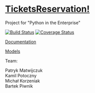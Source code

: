 # [TicketsReservation!](https://ticketsreservation.herokuapp.com/)

Project for "Python in the Enterprise"

[![Build Status](https://travis-ci.org/JanuszePythona/TicketsReservation.svg?branch=master)](https://travis-ci.org/JanuszePythona/TicketsReservation)
[![Coverage Status](https://coveralls.io/repos/github/JanuszePythona/TicketsReservation/badge.svg?branch=master)](https://coveralls.io/github/JanuszePythona/TicketsReservation?branch=master)

[Documentation](https://drive.google.com/open?id=1wcopF_uSMzlVLMwfc10dgVTeRBsx4zqW2QxQXrPgBHQ)

[Models](https://1drv.ms/b/s!AjIkuAdByMDwhuQWrWTTo2GRrd10Vw)

Team:

Patryk Matwijczuk </br>
Kamil Potoczny </br>
Michał Korzeniak </br>
Bartek Piwnik </br>

